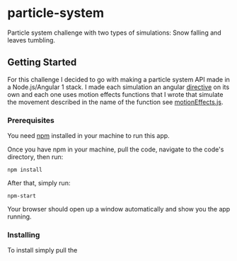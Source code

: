 # particle-system

Particle system challenge with two types of simulations: Snow falling and leaves tumbling.

## Getting Started

For this challenge I decided to go with making a particle system API made in a Node.js/Angular 1 stack. I made each simulation an angular [directive](https://github.com/bolivartorres/particle-system/tree/master/directives) on its own and each one uses motion effects functions that I wrote that simulate the movement described in the name of the function see [motionEffects.js](https://github.com/bolivartorres/particle-system/blob/master/utils/motionEffects.js).

### Prerequisites

You need [npm](https://nodejs.org/) installed in your machine to run this app.

Once you have npm in your machine, pull the code, navigate to the code's directory, then run:

`npm install`

After that, simply run:

`npm-start`

Your browser should open up a window automatically and show you the app running.

### Installing

To install simply pull the
